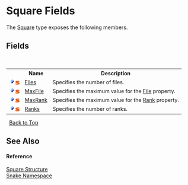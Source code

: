 # Square Fields
 

The <a href="T_Snake_Square">Square</a> type exposes the following members.


## Fields
&nbsp;<table><tr><th></th><th>Name</th><th>Description</th></tr><tr><td>![Public field](media/pubfield.gif "Public field")![Static member](media/static.gif "Static member")</td><td><a href="F_Snake_Square_Files">Files</a></td><td>
Specifies the number of files.</td></tr><tr><td>![Public field](media/pubfield.gif "Public field")![Static member](media/static.gif "Static member")</td><td><a href="F_Snake_Square_MaxFile">MaxFile</a></td><td>
Specifies the maximum value for the <a href="P_Snake_Square_File">File</a> property.</td></tr><tr><td>![Public field](media/pubfield.gif "Public field")![Static member](media/static.gif "Static member")</td><td><a href="F_Snake_Square_MaxRank">MaxRank</a></td><td>
Specifies the maximum value for the <a href="P_Snake_Square_Rank">Rank</a> property.</td></tr><tr><td>![Public field](media/pubfield.gif "Public field")![Static member](media/static.gif "Static member")</td><td><a href="F_Snake_Square_Ranks">Ranks</a></td><td>
Specifies the number of ranks.</td></tr></table>&nbsp;
<a href="#square-fields">Back to Top</a>

## See Also


#### Reference
<a href="T_Snake_Square">Square Structure</a><br /><a href="N_Snake">Snake Namespace</a><br />